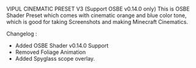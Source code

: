 VIPUL CINEMATIC PRESET V3 (Support OSBE v0.14.0 only)
This is OSBE Shader Preset which comes with cinematic orange and blue color tone, which is good for taking Screenshots and making Minecraft Cinematics.

Changelog :
- Added OSBE Shader v0.14.0 Support
- Removed Foliage Animation
- Added Spyglass scope overlay.